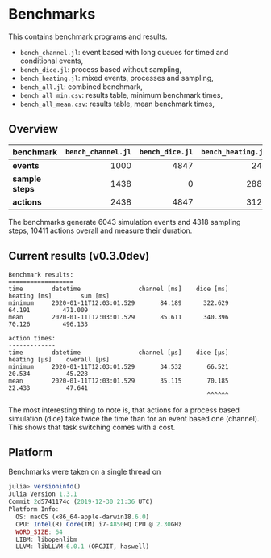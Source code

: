 # Benchmarks

This contains benchmark programs and results.

- `bench_channel.jl`: event based with long queues for timed and conditional events,
- `bench_dice.jl`: process based without sampling,
- `bench_heating.jl`: mixed events, processes and sampling,
- `bench_all.jl`: combined benchmark,
- `bench_all_min.csv`: results table, minimum benchmark times,
- `bench_all_mean.csv`: results table, mean benchmark times,

## Overview

| benchmark | `bench_channel.jl` | `bench_dice.jl`| `bench_heating.jl` | sum |
|-------------------|-----:|-----:|-----:|------:|
| **events**        | 1000 | 4847 | 246  | 6043  |
| **sample steps**  | 1438 |    0 | 2880 | 4318  |
| **actions**       | 2438 | 4847 | 3126 | 10411 |

The benchmarks generate 6043 simulation events and 4318 sampling steps, 10411
actions overall and measure their duration.

## Current results (v0.3.0dev)
```
Benchmark results:
==================
time        datetime                channel [ms]    dice [ms]   heating [ms]        sum [ms]
minimum     2020-01-11T12:03:01.529       84.189      322.629         64.191         471.009
mean        2020-01-11T12:03:01.529       85.611      340.396         70.126         496.133

action times:
-------------
time        datetime                channel [μs]    dice [μs]   heating [μs]    overall [μs]
minimum     2020-01-11T12:03:01.529       34.532       66.521         20.534          45.228
mean        2020-01-11T12:03:01.529       35.115       70.185         22.433          47.641
                                                       ^^^^^^
```

The most interesting thing to note is, that actions for a process based simulation
(dice) take twice the time than for an event based one (channel). This shows that
task switching comes with a cost.  

## Platform
Benchmarks were taken on a single thread on

```julia
julia> versioninfo()
Julia Version 1.3.1
Commit 2d5741174c (2019-12-30 21:36 UTC)
Platform Info:
  OS: macOS (x86_64-apple-darwin18.6.0)
  CPU: Intel(R) Core(TM) i7-4850HQ CPU @ 2.30GHz
  WORD_SIZE: 64
  LIBM: libopenlibm
  LLVM: libLLVM-6.0.1 (ORCJIT, haswell)
```
